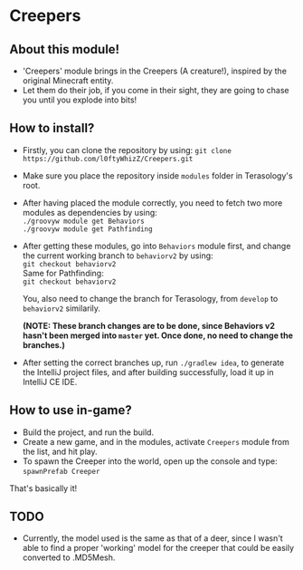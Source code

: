 # Creepers
## About this module!
- 'Creepers' module brings in the Creepers (A creature!), inspired by the original Minecraft entity.
- Let them do their job, if you come in their sight, they are going to chase you until you explode into bits!

## How to install?
- Firstly, you can clone the repository by using: `git clone https://github.com/l0ftyWhizZ/Creepers.git`
- Make sure you place the repository inside `modules` folder in Terasology's root.
- After having placed the module correctly, you need to fetch two more modules as dependencies by using: <br>
  `./groovyw module get Behaviors` <br>
  `./groovyw module get Pathfinding` 
  
- After getting these modules, go into `Behaviors` module first, and change the current working branch to `behaviorv2` by using: <br>
  `git checkout behaviorv2` <br>
  Same for Pathfinding: <br>
  `git checkout behaviorv2`
  
  You, also need to change the branch for Terasology, from `develop` to `behaviorv2` similarily.
  
  <b>(NOTE: These branch changes are to be done, since Behaviors v2 hasn't been merged into `master` yet. Once done, no need to change the branches.)</b>
  
- After setting the correct branches up, run `./gradlew idea`, to generate the IntelliJ project files, and after building successfully, load it up in IntelliJ CE IDE.

## How to use in-game?
- Build the project, and run the build.
- Create a new game, and in the modules, activate `Creepers` module from the list, and hit play.
- To spawn the Creeper into the world, open up the console and type: `spawnPrefab Creeper`

That's basically it!

## TODO
- Currently, the model used is the same as that of a deer, since I wasn't able to find a proper 'working' model for the creeper that could be easily converted to .MD5Mesh.


